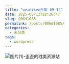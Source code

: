 ```yaml
---
title: "weinisen合集 09-14"
date: 2025-06-13T18:26:47
slug: 006d1085
permalink: /posts/006d1085/
categories:
  - 未分类
tags:
  - wordpress
---
```


![图片[1]-歪歪的耽美资源站](/images/wp/006d1085-dc5b3acf.jpg)
